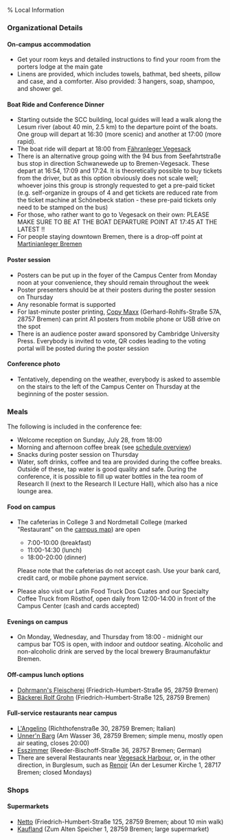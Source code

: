 % Local Information

### Organizational Details

#### On-campus accommodation

* Get your room keys and detailed instructions to find your room from the porters lodge at the main gate
* Linens are provided, which includes towels, bathmat, bed sheets, pillow and case, and a comforter.  Also provided: 3 hangers, soap, shampoo, and shower gel. 

#### Boat Ride and Conference Dinner

* Starting outside the SCC building, local guides will lead a walk along the Lesum river (about 40 min, 2.5 km) to the departure point of the boats.  One group will depart at 16:30 (more scenic) and another at 17:00 (more rapid).
* The boat ride will depart at 18:00 from [Fähranleger Vegesack](https://www.google.com/maps/place/Vegesack/@53.1685821,8.6200406,16z/data=!3m1!4b1!4m6!3m5!1s0x47b6d354c4783a39:0x4b722b4e6e3d4f67!8m2!3d53.1685789!4d8.6226155!16s%2Fg%2F11b77pps6k?hl=de&entry=ttu)
* There is an alternative group going with the 94 bus from Seefahrtstraße bus stop in direction Schwanewede up to Bremen-Vegesack.  These depart at 16:54, 17:09 and 17:24.  It is theoretically possible to buy tickets from the driver, but as this option obviously does not scale well; whoever joins this group is strongly requested to get a pre-paid ticket (e.g. self-organize in groups of 4 and get tickets are reduced rate from the ticket machine at Schönebeck station - these pre-paid tickets only need to be stamped on the bus)
* For those, who rather want to go to Vegesack on their own: PLEASE MAKE SURE TO BE AT THE BOAT DEPARTURE POINT AT 17:45 AT THE LATEST !!
* For people staying downtown Bremen, there is a drop-off point at [Martinianleger Bremen](https://www.google.com/maps/place/Martinianleger/@53.0745099,8.801166,17z/data=!3m1!4b1!4m6!3m5!1s0x47b128198d55fae5:0x4d1fdcea8613a1cd!8m2!3d53.0745067!4d8.8037409!16s%2Fg%2F11btyvkjk5?hl=de&entry=ttu)

#### Poster session

* Posters can be put up in the foyer of the Campus Center from Monday noon at your convenience, they should remain throughout the week
* Poster presenters should be at their posters during the poster session on Thursday
* Any resonable format is supported
* For last-minute poster printing, [Copy Maxx](https://www.google.com/maps/place/Copy+Maxx+Kreative-Center/@53.1736814,8.6129656,17z/data=!3m1!4b1!4m6!3m5!1s0x47b6d39fb4e9539b:0xd953e2917ff8866e!8m2!3d53.1736782!4d8.6155405!16s%2Fg%2F1tjmcr1q?hl=de&entry=ttu) (Gerhard-Rohlfs-Straße 57A, 28757 Bremen) can print A1 posters from mobile phone or USB drive on the spot
* There is an audience poster award sponsored by Cambridge University Press.  Everybody is invited to vote, QR codes leading to the voting portal will be posted during the poster session

#### Conference photo

* Tentatively, depending on the weather, everybody is asked to assemble on the stairs to the left of the Campus Center on Thursday at the beginning of the poster session.

### Meals

The following is included in the conference fee:

* Welcome reception on Sunday, July 28, from 18:00
* Morning and afternoon coffee break (see [schedule overview](../../Program/Time_Slots_Final.pdf))
* Snacks during poster session on Thursday
* Water, soft drinks, coffee and tea are provided during the coffee breaks.  Outside of these, tap water is good quality and safe.  During the conference, it is possible to fill up water bottles in the tea room of Research II (next to the Research II Lecture Hall), which also has a nice lounge area.

#### Food on campus

* The cafeterias in College 3 and Nordmetall College (marked "Restaurant" on the [campus map](../campus-map-ddays.pdf)) are open 

    - 7:00-10:00 (breakfast)
    - 11:00-14:30 (lunch)
    - 18:00-20:00 (dinner)

    Please note that the cafeterias do not accept cash.  Use your bank card, credit card, or mobile phone payment service.

* Please also visit our Latin Food Truck Dos Cuates and our Specialty Coffee Truck from Rösthof, open daily from 12:00-14:00 in front of the Campus Center (cash and cards accepted)

#### Evenings on campus

* On Monday, Wednesday, and Thursday from 18:00 - midnight our campus bar TOS is open, with indoor and outdoor seating. Alcoholic and non-alcoholic drink are served by the local brewery Braumanufaktur Bremen.

#### Off-campus lunch options

* [Dohrmann's Fleischerei](https://www.google.com/maps/place/Friedrich-Humbert-Stra%C3%9Fe+95,+28759+Bremen/@53.1661814,8.6381337,17z/data=!3m1!4b1!4m5!3m4!1s0x47b12ca7b236d5ff:0x2b31995bd53c35a2!8m2!3d53.1661814!4d8.6403223?hl=de) (Friedrich-Humbert-Straße 95, 28759 Bremen)
* [Bäckerei Rolf Grohn](https://www.google.com/maps/place/B%C3%A4ckerei+Rolf+Grohn/@53.1726336,8.6531904,14z/data=!4m6!3m5!1s0x47b12ca8f4947d2b:0xb99bdb6417e74fbe!8m2!3d53.1670893!4d8.6366382!16s%2Fg%2F1tl9lmwh?entry=ttu) (Friedrich-Humbert-Straße 125, 28759 Bremen)

#### Full-service restaurants near campus
 
* [L'Angelino](https://www.google.com/maps/place/L'Angolino/@53.1698079,8.6579454,18z/data=!4m16!1m9!4m8!1m0!1m6!1m2!1s0x47b12ca7b3be11d3:0x177e76d7947f41e8!2sFriedrich-Humbert-Stra%C3%9Fe+95,+28759+Bremen!2m2!1d8.6403858!2d53.1661693!3m5!1s0x47b12c9bd590b73b:0x231dc3242ff6fec6!8m2!3d53.1699511!4d8.661022!16s%2Fg%2F1tdlgbgv?entry=ttu) (Richthofenstraße 30, 28759 Bremen; Italian)
* [Unner'n Barg](https://www.google.de/maps/place/UNNER'N+BARG/@53.1628107,8.6388108,19z/data=!4m15!1m8!3m7!1s0x47b6d354cce6d3ef:0xe249ecfee1b6317a!2sAm+Vegesacker+Hafen,+28757+Vegesack!3b1!8m2!3d53.1684339!4d8.6248988!16s%2Fg%2F1tf9m9z0!3m5!1s0x47b12b586bdebeef:0x3e1a64c0bf6527f8!8m2!3d53.1628107!4d8.6388108!16s%2Fg%2F1hg50nmpt?entry=ttu) (Am Wasser 36, 28759 Bremen; simple menu, mostly open air seating, closes 20:00)
* [Esszimmer](https://www.google.com/maps/place/Restaurant+Esszimmer/@53.1695743,8.6228682,18z/data=!4m16!1m9!4m8!1m0!1m6!1m2!1s0x47b12ca7b3be11d3:0x177e76d7947f41e8!2sFriedrich-Humbert-Stra%C3%9Fe+95,+28759+Bremen!2m2!1d8.6403858!2d53.1661693!3m5!1s0x47b6d354a79759cb:0xc0637cb1222de754!8m2!3d53.1703594!4d8.6235083!16s%2Fg%2F11b806_f6h?entry=ttu) (Reeder-Bischoff-Straße 36, 28757 Bremen; German)
* There are several Restaurants near [Vegesack Harbour](https://www.google.de/maps/place/Am+Vegesacker+Hafen,+28757+Vegesack/@53.1684371,8.6223239,17z/data=!3m1!4b1!4m6!3m5!1s0x47b6d354cce6d3ef:0xe249ecfee1b6317a!8m2!3d53.1684339!4d8.6248988!16s%2Fg%2F1tf9m9z0?entry=ttu), or, in the other direction, in Burglesum, such as [Renoir](https://www.google.com/maps/place/Renoir/@53.1505824,8.6943242,13.89z/data=!4m10!1m2!2m1!1srenoir!3m6!1s0x47b12c7b0852db7f:0x110dc2824f8478b1!8m2!3d53.168023!4d8.6916879!15sCgZyZW5vaXJaCCIGcmVub2lykgESaXRhbGlhbl9yZXN0YXVyYW504AEA!16s%2Fg%2F1ty739zd?entry=ttu) (An der Lesumer Kirche 1, 28717 Bremen; closed Mondays)

### Shops

#### Supermarkets

* [Netto](https://www.google.com/maps/place/Netto+Marken-Discount/@53.1664919,8.6379117,17z/data=!3m1!5s0x47b12ca88b7ded25:0x582310e7b2a57fb7!4m15!1m8!3m7!1s0x47b12ca7b236d5ff:0x2b31995bd53c35a2!2sFriedrich-Humbert-Stra%C3%9Fe+95,+28759+Bremen!3b1!8m2!3d53.1662153!4d8.6403579!16s%2Fg%2F11c1c6hz44!3m5!1s0x47b12ca8f4947d2b:0x77104b8813c5bb8e!8m2!3d53.1671314!4d8.6366607!16s%2Fg%2F1td2yj75?hl=de&entry=ttu) (Friedrich-Humbert-Straße 125, 28759 Bremen; about 10 min walk)
* [Kaufland](https://www.google.com/maps/place/Kaufland+Bremen-Vegesack/@53.1667363,8.6281485,17z/data=!4m15!1m8!3m7!1s0x47b12ca7b236d5ff:0x2b31995bd53c35a2!2sFriedrich-Humbert-Stra%C3%9Fe+95,+28759+Bremen!3b1!8m2!3d53.1662153!4d8.6403579!16s%2Fg%2F11c1c6hz44!3m5!1s0x47b12d7f8da3e8a7:0xaec2c3942765d2b4!8m2!3d53.1666671!4d8.6277297!16s%2Fg%2F11h2jmd_5v?hl=de&entry=ttu) (Zum Alten Speicher 1, 28759 Bremen; large supermarket)
